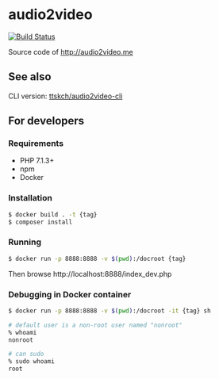 # audio2video

[![Build Status](https://travis-ci.org/ttskch/audio2video.svg?branch=master)](https://travis-ci.org/ttskch/audio2video)

Source code of http://audio2video.me

## See also

CLI version: [ttskch/audio2video-cli](https://github.com/ttskch/audio2video-cli)

## For developers

### Requirements

* PHP 7.1.3+
* npm
* Docker

### Installation

```bash
$ docker build . -t {tag}
$ composer install
```

### Running

```bash
$ docker run -p 8888:8888 -v $(pwd):/docroot {tag} 
```

Then browse http://localhost:8888/index_dev.php

### Debugging in Docker container

```bash
$ docker run -p 8888:8888 -v $(pwd):/docroot -it {tag} sh

# default user is a non-root user named "nonroot"
% whoami
nonroot

# can sudo
% sudo whoami
root
```
